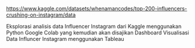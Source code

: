 https://www.kaggle.com/datasets/whenamancodes/top-200-influencers-crushing-on-instagram/data

Eksplorasi analisis data Influencer Instagram dari Kaggle menggunakan Python Google Colab yang kemudian akan disajikan Dashboard Visualisasi Data Influncer Instagram menggunakan Tableau 
